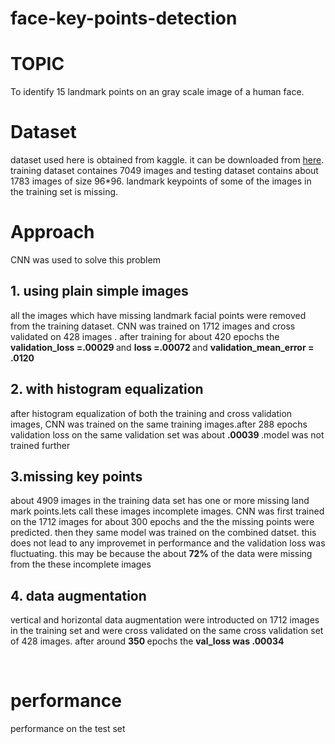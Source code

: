 # face-key-points-detection
# TOPIC<br/> 
To identify 15 landmark points on an gray scale image of a human face.

# Dataset<br/>
dataset used here is obtained from kaggle. it can be downloaded from <a href ="https://www.kaggle.com/c/facial-keypoints-detection/">here</a>. training dataset containes 7049 images and testing dataset contains about 1783 images of size 96*96. landmark keypoints of some of the images in the training set is missing.


# Approach<br/>
CNN was used to solve this problem
## 1. using plain simple images
all the images which have missing landmark facial points were removed from the training dataset. CNN was trained on 1712 images and cross validated on 428 images . after training for about 420 epochs the <b> validation_loss =.00029 </b> and <b> loss =.00072 </b> and <b> validation_mean_error = .0120 </b>

## 2. with histogram equalization 
after histogram equalization of both the training and cross validation images, CNN was trained on the same training images.after 288 epochs validation loss on the same validation set was about <b> .00039 </b>.model was not trained further



## 3.missing key points 
about 4909 images in the training data set has one or more missing land mark points.lets call these images incomplete images. CNN was first trained on the 1712 images for about 300 epochs and the the missing points were predicted. then they same model was trained on the combined datset. this does not lead to any improvemet in performance and the validation loss was fluctuating. this may be because the about <b> 72% </b> of the data were missing from the these incomplete images

## 4. data augmentation 
vertical and horizontal data augmentation were introducted on 1712 images in the training set and were cross validated on the same cross validation set of 428 images. after around <b> 350 </b> epochs the <b> val_loss was .00034 </b>

<br/>

# performance<br/>
performance on the test set<br/>



